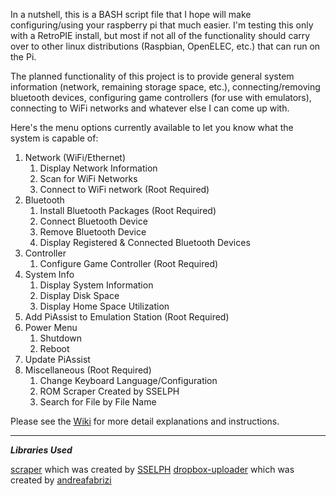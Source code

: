 In a nutshell, this is a BASH script file that I hope will make configuring/using your raspberry pi that much easier. I'm testing this only with a RetroPIE install, but most if not all of the functionality should carry over to other linux distributions (Raspbian, OpenELEC, etc.) that can run on the Pi.

The planned functionality of this project is to provide general system information (network, remaining storage space, etc.), connecting/removing bluetooth devices, configuring game controllers (for use with emulators), connecting to WiFi networks and whatever else I can come up with.

Here's the menu options currently available to let you know what the system is capable of:

1. Network (WiFi/Ethernet)
    1. Display Network Information
    2. Scan for WiFi Networks
    3. Connect to WiFi network (Root Required)
2. Bluetooth
    1. Install Bluetooth Packages (Root Required)
    2. Connect Bluetooth Device
    3. Remove Bluetooth Device
    4. Display Registered & Connected Bluetooth Devices
3. Controller
    1. Configure Game Controller (Root Required)
4. System Info
    1. Display System Information
    2. Display Disk Space
    3. Display Home Space Utilization
5. Add PiAssist to Emulation Station (Root Required)
6. Power Menu
    1. Shutdown
    2. Reboot
7. Update PiAssist
8. Miscellaneous (Root Required)
    1. Change Keyboard Language/Configuration
    2. ROM Scraper Created by SSELPH
    3. Search for File by File Name

Please see the [Wiki](https://github.com/Death259/PiAssist/wiki/) for more detail explanations and instructions.



***
***Libraries Used***

[scraper](https://github.com/sselph/scraper) which was created by [SSELPH](https://github.com/sselph/)
[dropbox-uploader](https://github.com/andreafabrizi/Dropbox-Uploader) which was created by [andreafabrizi](https://github.com/andreafabrizi)

